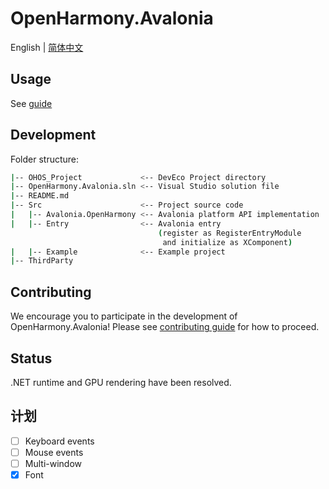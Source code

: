 # OpenHarmony.Avalonia

English | [简体中文](README.md)

## Usage

See [guide](https://openharmony-net.github.io/docs/docs/avalonia/introduction.html)

## Development

Folder structure:
```bash
|-- OHOS_Project             <-- DevEco Project directory
|-- OpenHarmony.Avalonia.sln <-- Visual Studio solution file
|-- README.md
|-- Src                      <-- Project source code
|   |-- Avalonia.OpenHarmony <-- Avalonia platform API implementation
|   |-- Entry                <-- Avalonia entry
                                 (register as RegisterEntryModule
                                  and initialize as XComponent)
|   |-- Example              <-- Example project
|-- ThirdParty
```

## Contributing

We encourage you to participate in the development of OpenHarmony.Avalonia! Please see [contributing guide](CONTRIBUTING.md) for how to proceed.

## Status

.NET runtime and GPU rendering have been resolved.

## 计划

- [ ] Keyboard events
- [ ] Mouse events
- [ ] Multi-window
- [x] Font
